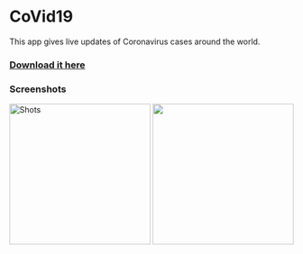 # CoVid19
This app gives live updates of Coronavirus cases around the world. 

### [Download it here](https://github.com/Kakyire/CoVid19/releases/download/v1.0/CoVid19.Updates.apk)

### Screenshots
<img src="https://user-images.githubusercontent.com/47930771/97194422-0c186c00-17a2-11eb-9b1e-5ce345d96c22.png" alt="Shots" width="250"/>
<img src="https://user-images.githubusercontent.com/47930771/97194543-2a7e6780-17a2-11eb-85be-d28eb76a7b4d.png" width="250"/>
